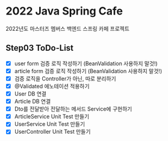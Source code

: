 # 2022 Java Spring Cafe

2022년도 마스터즈 멤버스 백엔드 스프링 카페 프로젝트

## Step03 ToDo-List
- [x] user form 검증 로직 작성하기 (BeanValidation 사용하지 말것!)
- [x] article form 검증 로직 작성하기 (BeanValidation 사용하지 말것!)
- [x] 검증 로직을 Controller가 아닌, 따로 분리하기
- [x] @Validated 에노테이션 적용하기
- [x] User DB 연결
- [x] Article DB 연결
- [x] Dto를 전달받아 전달하는 메서드 Service에 구현하기
- [x] ArticleService Unit Test 만들기
- [x] UserService Unit Test 만들기
- [x] UserController Unit Test 만들기
